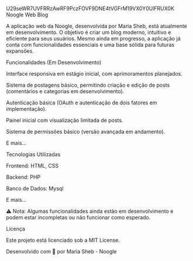 U29seWR7UVFRRzAwRF9PczFOVF9DNE4tVGFrM19VX0Y0UlFRUX0K
Noogle Web Blog

A aplicação web da Noogle, desenvolvida por Maria Sheb, está atualmente em desenvolvimento. O objetivo é criar um blog moderno, intuitivo e eficiente para seus usuários. Mesmo ainda em progresso, a aplicação já conta com funcionalidades essenciais e uma base sólida para futuras expansões.

Funcionalidades (Em Desenvolvimento)

Interface responsiva em estágio inicial, com aprimoramentos planejados.

Sistema de postagens básico, permitindo criação e edição de posts (comentários e categorias em desenvolvimento).

Autenticação básica (OAuth e autenticação de dois fatores em implementação).

Painel inicial com visualização limitada de posts.

Sistema de permissões básico (versão avançada em andamento).

E mais...

Tecnologias Utilizadas

Frontend: HTML, CSS

Backend: PHP

Banco de Dados: Mysql

E mais...

⚠️ Nota: Algumas funcionalidades ainda estão em desenvolvimento e podem estar incompletas ou não funcionar como esperado.

Licença

Este projeto está licenciado sob a MIT License.

Desenvolvido com 💙 por Maria Sheb - Noogle

